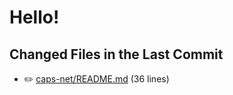 # Hello!

<!-- CHANGED_FILES_START -->
## Changed Files in the Last Commit
- ✏️ [caps-net/README.md](./caps-net/README.md) (36 lines)
<!-- CHANGED_FILES_END -->
